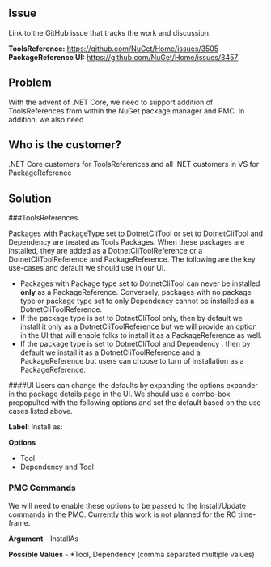 

## Issue
Link to the GitHub issue that tracks the work and discussion.

**ToolsReference:** https://github.com/NuGet/Home/issues/3505
**PackageReference UI:** https://github.com/NuGet/Home/issues/3457


## Problem
With the advent of .NET Core, we need to support addition of ToolsReferences from within the NuGet package manager and PMC. In addition, we also need 

## Who is the customer?
.NET Core customers for ToolsReferences and all .NET customers in VS for PackageReference

## Solution

###ToolsReferences

Packages with PackageType set to DotnetCliTool or set to DotnetCliTool and Dependency are treated as Tools Packages. When these packages are installed, they are added as a DotnetCliToolReference or a DotnetCliToolReference and PackageReference. The following are the key use-cases and default we should use in our UI.

* Packages with Package type set to DotnetCliTool can never be installed **only** as a PackageReference. Conversely, packages with no package type or package type set to only Dependency cannot be installed as a DotnetCliToolReference.
* If the package type is set to DotnetCliTool only, then by default we install it only as a DotnetCliToolReference but we will provide an option in the UI that will enable folks to install it as a PackageReference as well. 
* If the package type is set to DotnetCliTool and Dependency , then by default we install it as a DotnetCliToolReference and a PackageReference but users can choose to turn of installation as a PackageReference.

####UI
Users can change the defaults by expanding the options expander in the package details page in the UI. We should use a combo-box prepopulted with the following options and set the default based on the use cases listed above.

**Label**: Install as:

**Options**

* Tool
* Dependency and Tool

### PMC Commands

We will need to enable these options to be passed to the Install/Update commands in the PMC. Currently this work is not planned for the RC time-frame.

**Argument** - InstallAs

**Possible Values** - *Tool, Dependency (comma separated multiple values)





